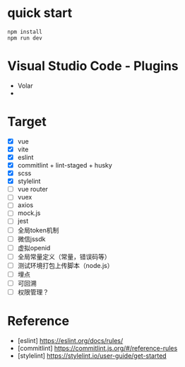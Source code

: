# quick start
```
npm install 
npm run dev
```

# Visual Studio Code - Plugins
- Volar
- 

# Target
- [x] vue
- [x] vite
- [x] eslint
- [x] commitlint + lint-staged + husky
- [x] scss
- [x] stylelint
- [ ] vue router
- [ ] vuex
- [ ] axios
- [ ] mock.js
- [ ] jest
- [ ] 全局token机制
- [ ] 微信jssdk
- [ ] 虚拟openid
- [ ] 全局常量定义（常量，错误码等）
- [ ] 测试环境打包上传脚本（node.js）
- [ ] 埋点
- [ ] 可回溯
- [ ] 权限管理？

# Reference

- [eslint] https://eslint.org/docs/rules/
- [commitlint] https://commitlint.js.org/#/reference-rules
- [stylelint] https://stylelint.io/user-guide/get-started